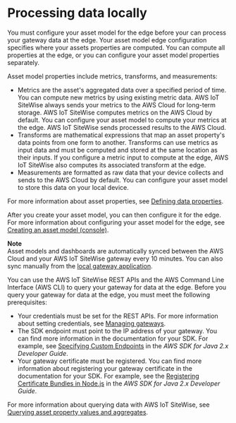 # Processing data locally<a name="process-gateway-data-edge"></a>

You must configure your asset model for the edge before your can process your gateway data at the edge\. Your asset model edge configuration specifies where your assets properties are computed\. You can compute all properties at the edge, or you can configure your asset model properties separately\.

Asset model properties include metrics, transforms, and measurements:
+ Metrics are the asset's aggregated data over a specified period of time\. You can compute new metrics by using existing metric data\. AWS IoT SiteWise always sends your metrics to the AWS Cloud for long\-term storage\. AWS IoT SiteWise computes metrics on the AWS Cloud by default\. You can configure your asset model to compute your metrics at the edge\. AWS IoT SiteWise sends processed results to the AWS Cloud\.
+ Transforms are mathematical expressions that map an asset property's data points from one form to another\. Transforms can use metrics as input data and must be computed and stored at the same location as their inputs\. If you configure a metric input to compute at the edge, AWS IoT SiteWise also computes its associated transform at the edge\. 
+ Measurements are formatted as raw data that your device collects and sends to the AWS Cloud by default\. You can configure your asset model to store this data on your local device\.

For more information about asset properties, see [Defining data properties](asset-properties.md)\.

 After you create your asset model, you can then configure it for the edge\. For more information about configuring your asset model for the edge, see [Creating an asset model \(console\)](create-asset-models.md#create-asset-model-console)\. 

**Note**  
Asset models and dashboards are automatically synced between the AWS Cloud and your AWS IoT SiteWise gateway every 10 minutes\. You can also sync manually from the [local gateway application](manage-gateways-ggv2.md)\.

You can use the AWS IoT SiteWise REST APIs and the AWS Command Line Interface \(AWS CLI\) to query your gateway for data at the edge\. Before you query your gateway for data at the edge, you must meet the following prerequisites:
+ Your credentials must be set for the REST APIs\. For more information about setting credentials, see [Managing gateways](manage-gateways-ggv2.md)\.
+ The SDK endpoint must point to the IP address of your gateway\. You can find more information in the documentation for your SDK\. For example, see [Specifying Custom Endpoints](https://docs.aws.amazon.com/sdk-for-javascript/v2/developer-guide/specifying-endpoints.html) in the *AWS SDK for Java 2\.x Developer Guide*\.
+ Your gateway certificate must be registered\. You can find more information about registering your gateway certificate in the documentation for your SDK\. For example, see the [Registering Certificate Bundles in Node\.js](https://docs.aws.amazon.com/sdk-for-javascript/v2/developer-guide/node-registering-certs.html) in the *AWS SDK for Java 2\.x Developer Guide*\.

For more information about querying data with AWS IoT SiteWise, see [Querying asset property values and aggregates](query-industrial-data.md)\.